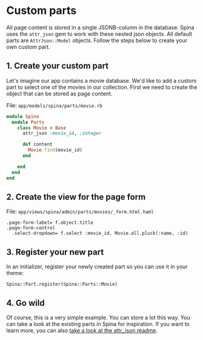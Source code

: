 # Custom parts

All page content is stored in a single JSONB-column in the database. Spina uses the `attr_json` gem to work with these nested json objects. All default parts are `AttrJson::Model` objects. Follow the steps below to create your own custom part.

## 1. Create your custom part
Let's imagine our app contains a movie database. We'd like to add a custom part to select one of the movies in our collection. First we need to create the object that can be stored as page content.

File: `app/models/spina/parts/movie.rb`

```ruby
module Spina
  module Parts
    class Movie < Base
      attr_json :movie_id, :integer

      def content
        Movie.find(movie_id)
      end

    end
  end
end
```

## 2. Create the view for the page form

File: `app/views/spina/admin/parts/movies/_form.html.haml`

```haml
.page-form-label= f.object.title
.page-form-control
  .select-dropdown= f.select :movie_id, Movie.all.pluck(:name, :id)
```

## 3. Register your new part

In an initializer, register your newly created part so you can use it in your theme:

`Spina::Part.register(Spina::Parts::Movie)`

## 4. Go wild

Of course, this is a very simple example. You can store a lot this way. You can take a look at the existing parts in Spina for inspiration. If you want to learn more, you can also [take a look at the attr_json readme](https://github.com/jrochkind/attr_json). 
